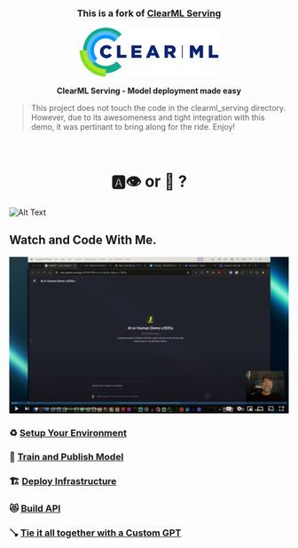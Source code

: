 
<div align="center">

### This is a fork of [ClearML Serving](https://github.com/allegroai/clearml-serving)

<a href="https://app.clear.ml"><img src="https://github.com/allegroai/clearml/blob/master/docs/clearml-logo.svg?raw=true" width="250px"></a>

**ClearML Serving - Model deployment made easy**

</div>


> This project does not touch the code in the clearml_serving directory. However, due to its awesomeness and tight integration with this demo, it was pertinant to bring along for the ride. Enjoy! 


<br>
<div align="center">

# 🅰👁️ or 🧬 ?

</div>
<img src="https://mikewlange.github.io/ai-or-human/images/ai_or_human_overview.png" alt="Alt Text"/>

## Watch and Code With Me.  

[![Watch the video](presentation/cover_image.png)](https://youtu.be/T-D1KVIuvjA)

### &#9851; [Setup Your Environment](presentation/Setup.md) 
### 🚄 [Train and Publish Model ](presentation/Train_Publish_Model.md) 

### 🏗 [Deploy Infrastructure](presentation/Infrastructure_clearml-serving.md) 

### 😻 [Build API](presentation/Build_Deploy_API.md) 

### 🪠 [Tie it all together with a Custom GPT](presentation/Build_GPT.md) 